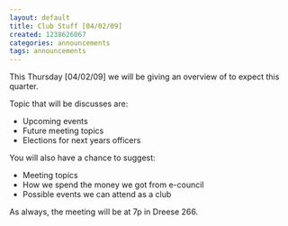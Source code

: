 ```yaml
---
layout: default
title: Club Stuff [04/02/09]
created: 1238626067
categories: announcements
tags: announcements
---
```

This Thursday [04/02/09] we will be giving an overview of to expect this quarter.

Topic that will be discusses are:

   - Upcoming events
   - Future meeting topics
   - Elections for next years officers

You will also have a chance to suggest:

   - Meeting topics
   - How we spend the money we got from e-council
   - Possible events we can attend as a club

As always, the meeting will be at 7p in Dreese 266.
